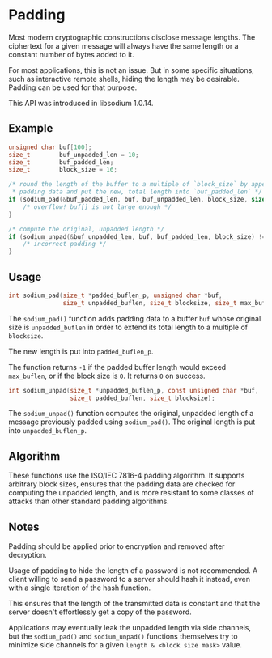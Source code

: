 # Padding

Most modern cryptographic constructions disclose message lengths. The ciphertext
for a given message will always have the same length or a constant number
of bytes added to it.

For most applications, this is not an issue. But in some specific situations,
such as interactive remote shells, hiding the length may be desirable. Padding
can be used for that purpose.

This API was introduced in libsodium 1.0.14.

## Example

```c
unsigned char buf[100];
size_t        buf_unpadded_len = 10;
size_t        buf_padded_len;
size_t        block_size = 16;

/* round the length of the buffer to a multiple of `block_size` by appending
 * padding data and put the new, total length into `buf_padded_len` */
if (sodium_pad(&buf_padded_len, buf, buf_unpadded_len, block_size, sizeof buf) != 0) {
    /* overflow! buf[] is not large enough */
}

/* compute the original, unpadded length */
if (sodium_unpad(&buf_unpadded_len, buf, buf_padded_len, block_size) != 0) {
    /* incorrect padding */
}
```

## Usage

```c
int sodium_pad(size_t *padded_buflen_p, unsigned char *buf,
               size_t unpadded_buflen, size_t blocksize, size_t max_buflen);
```

The `sodium_pad()` function adds padding data to a buffer `buf` whose original
size is `unpadded_buflen` in order to extend its total length to a multiple of
`blocksize`.

The new length is put into `padded_buflen_p`.

The function returns `-1` if the padded buffer length would exceed `max_buflen`,
or if the block size is `0`. It returns `0` on success.

```c
int sodium_unpad(size_t *unpadded_buflen_p, const unsigned char *buf,
                 size_t padded_buflen, size_t blocksize);
```

The `sodium_unpad()` function computes the original, unpadded length of a
message previously padded using `sodium_pad()`. The original length is put into
`unpadded_buflen_p`.

## Algorithm

These functions use the ISO/IEC 7816-4 padding algorithm. It supports arbitrary
block sizes, ensures that the padding data are checked for computing the
unpadded length, and is more resistant to some classes of attacks than other
standard padding algorithms.

## Notes

Padding should be applied prior to encryption and removed after decryption.

Usage of padding to hide the length of a password is not recommended. A
client willing to send a password to a server should hash it instead, even with
a single iteration of the hash function.

This ensures that the length of the transmitted data is constant and that the
server doesn't effortlessly get a copy of the password.

Applications may eventually leak the unpadded length via side channels, but the
`sodium_pad()` and `sodium_unpad()` functions themselves try to minimize side
channels for a given `length & <block size mask>` value.
